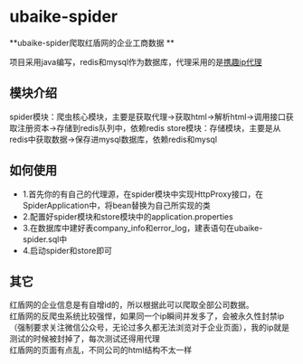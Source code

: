 # ubaike-spider

**ubaike-spider爬取红盾网的企业工商数据 **


项目采用java编写，redis和mysql作为数据库，代理采用的是[携趣ip代理](https://www.xiequ.cn/)

## 模块介绍

spider模块：爬虫核心模块，主要是获取代理->获取html->解析html->调用接口获取注册资本->存储到redis队列中，依赖redis
store模块：存储模块，主要是从redis中获取数据->保存进mysql数据库，依赖redis和mysql

## 如何使用
* 1.首先你的有自己的代理源，在spider模块中实现HttpProxy接口，在SpiderApplication中，将bean替换为自己所实现的类
* 2.配置好spider模块和store模块中的application.properties
* 3.在数据库中建好表company_info和error_log，建表语句在ubaike-spider.sql中
* 4.启动spider和store即可

## 其它
红盾网的企业信息是有自增id的，所以根据此可以爬取全部公司数据。  
红盾网的反爬虫系统比较强悍，如果同一个ip瞬间并发多了，会被永久性封禁ip（强制要求关注微信公众号，无论过多久都无法浏览对于企业页面），我的ip就是测试的时候被封掉了，每次测试还得用代理  
红盾网的页面有点乱，不同公司的html结构不太一样  
